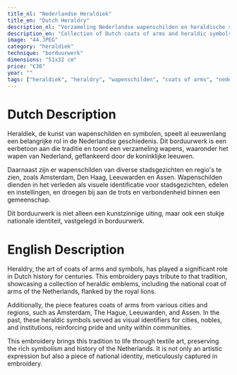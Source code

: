 ```yaml
---
title_nl: "Nederlandse Heraldiek"
title_en: "Dutch Heraldry"
description_nl: "Verzameling Nederlandse wapenschilden en heraldische symbolen"
description_en: "Collection of Dutch coats of arms and heraldic symbols"
image: "44.JPEG"
category: "heraldiek"
technique: "borduurwerk"
dimensions: "51x32 cm"
price: "€30"
year: ""
tags: ["heraldiek", "heraldry", "wapenschilden", "coats of arms", "nederland", "amsterdam", "den haag", "leeuwarden", "assen", "koninklijke leeuwen", "royal lions"]
---
```


# Dutch Description

Heraldiek, de kunst van wapenschilden en symbolen, speelt al eeuwenlang een belangrijke rol in de Nederlandse geschiedenis. Dit borduurwerk is een eerbetoon aan die traditie en toont een verzameling wapens, waaronder het wapen van Nederland, geflankeerd door de koninklijke leeuwen.

Daarnaast zijn er wapenschilden van diverse stadsgezichten en regio's te zien, zoals Amsterdam, Den Haag, Leeuwarden en Assen. Wapenschilden dienden in het verleden als visuele identificatie voor stadsgezichten, edelen en instellingen, en droegen bij aan de trots en verbondenheid binnen een gemeenschap.

Dit borduurwerk is niet alleen een kunstzinnige uiting, maar ook een stukje nationale identiteit, vastgelegd in borduurwerk.

# English Description

Heraldry, the art of coats of arms and symbols, has played a significant role in Dutch history for centuries. This embroidery pays tribute to that tradition, showcasing a collection of heraldic emblems, including the national coat of arms of the Netherlands, flanked by the royal lions.

Additionally, the piece features coats of arms from various cities and regions, such as Amsterdam, The Hague, Leeuwarden, and Assen. In the past, these heraldic symbols served as visual identifiers for cities, nobles, and institutions, reinforcing pride and unity within communities.

This embroidery brings this tradition to life through textile art, preserving the rich symbolism and history of the Netherlands. It is not only an artistic expression but also a piece of national identity, meticulously captured in embroidery.
